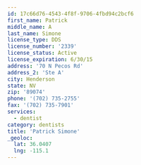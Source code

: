 ```yaml
---
id: 17c66d76-4543-4f8f-9706-4fbd94c2bcf6
first_name: Patrick
middle_name: A
last_name: Simone
license_type: DDS
license_number: '2339'
license_status: Active
license_expiration: 6/30/15
address: '70 N Pecos Rd'
address_2: 'Ste A'
city: Henderson
state: NV
zip: '89074'
phone: '(702) 735-2755'
fax: '(702) 735-7901'
services:
  - dentist
category: dentists
title: 'Patrick Simone'
_geoloc:
  lat: 36.0407
  lng: -115.1
---
```

